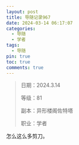 ```yaml
---
layout: post
title: 导随记录967
date: 2024-03-14 06:17:07
categories:
  - 导随
  - 学者
tags:
  - 导随
pin: true
toc: true
comments: true
---
```

> 日期：2024.3.14
>
> 等级：81
>
> 副本：异形楼阁佐特塔
>
> 职业：学者

怎么这么多剪刀。